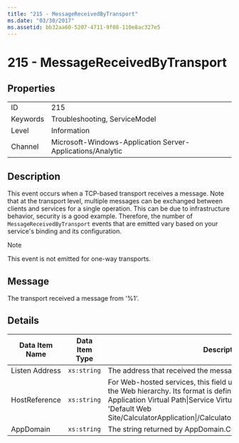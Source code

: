 ```yaml
---
title: "215 - MessageReceivedByTransport"
ms.date: "03/30/2017"
ms.assetid: bb32aa60-5207-4711-9f08-110e8ac327e5
---
```

# 215 - MessageReceivedByTransport
## Properties  
  
|||  
|-|-|  
|ID|215|  
|Keywords|Troubleshooting, ServiceModel|  
|Level|Information|  
|Channel|Microsoft-Windows-Application Server-Applications/Analytic|  
  
## Description  
 This event occurs when a TCP-based transport receives a message. Note that at the transport level, multiple messages can be exchanged between clients and services for a single operation. This can be due to infrastructure behavior, security is a good example. Therefore, the number of `MessageReceivedByTransport` events that are emitted vary based on your service's binding and its configuration.  
  
> [!NOTE]
> This event is not emitted for one-way transports.  
  
## Message  
 The transport received a message from '%1'.  
  
## Details  
  
|Data Item Name|Data Item Type|Description|  
|--------------------|--------------------|-----------------|  
|Listen Address|`xs:string`|The address that received the message.|  
|HostReference|`xs:string`|For Web-hosted services, this field uniquely identifies the service in the Web hierarchy. Its format is defined as 'Web Site Name Application Virtual Path&#124;Service Virtual Path&#124;ServiceName'. Example: 'Default Web Site/CalculatorApplication&#124;/CalculatorService.svc&#124;CalculatorService'.|  
|AppDomain|`xs:string`|The string returned by AppDomain.CurrentDomain.FriendlyName.|
